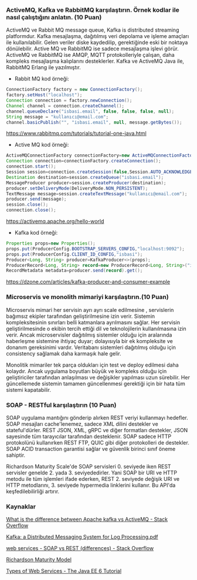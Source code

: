 ### ActiveMQ, Kafka ve RabbitMQ karşılaştırın. Örnek kodlar ile nasıl çalıştığını anlatın. (10 Puan)

ActiveMQ ve Rabbit MQ message queue, Kafka is distributed streaming platformdur. Kafka mesajlaşma, dağıtılmış veri
depolama ve işleme amaçları ile kullanılabilir.
 Gelen veriler diske kaydedilip, gerektiğinde eski bir noktaya
dönülebilir. Active MQ ve RabbitMQ ise sadece mesajlaşma işlevi görür.
ActiveMQ ve RabbitMQ ise AMQP, MQTT protokolleriyle çalışan, daha kompleks mesajlaşma kalıplarını desteklerler.
Kafka ve ActiveMQ Java ile, RabbitMQ Erlang ile yazılmıştır.
- Rabbit MQ kod örneği:
```java
ConnectionFactory factory = new ConnectionFactory();
factory.setHost("localhost");
Connection connection = factory.newConnection();
Channel channel = connection.createChannel();
channel.queueDeclare("isbasi.email", false, false, false, null);
String message = "kullanıcı@email.com";
channel.basicPublish("", "isbasi.email", null, message.getBytes());
```
https://www.rabbitmq.com/tutorials/tutorial-one-java.html
- Active MQ kod örneği:

 ```java
ActiveMQConnectionFactory connectionFactory=new ActiveMQConnectionFactory("vm://localhost");
Connection connection=connectionFactory.createConnection();
connection.start();
Session session=connection.createSession(false,Session.AUTO_ACKNOWLEDGE);
Destination destination=session.createQueue("isbasi.email");
MessageProducer producer=session.createProducer(destination);
producer.setDeliveryMode(DeliveryMode.NON_PERSISTENT);
TextMessage message=session.createTextMessage("kullanıcı@email.com");
producer.send(message);
session.close();
connection.close();
```
https://activemq.apache.org/hello-world

- Kafka kod örneği:

```java
Properties props=new Properties();
props.put(ProducerConfig.BOOTSTRAP_SERVERS_CONFIG,"localhost:9092");
props.put(ProducerConfig.CLIENT_ID_CONFIG,"isbasi");
Producer<Long, String> producer=KafkaProducer<>(props);
ProducerRecord<Long, String> record=new ProducerRecord<Long, String>("isbasi.email","kullanıcı@email.com");
RecordMetadata metadata=producer.send(record).get();
```
https://dzone.com/articles/kafka-producer-and-consumer-example

### Microservis ve monolith mimariyi karşılaştırın.(10 Puan)

Microservis mimari her servisin ayrı ayrı scale edilmesine , servislerin bağımsız ekipler tarafından geliştirilmesine
izin verir.
Sistemin kompleksitesinin sınırları belli katmanlara ayrılmasını sağlar. Her servisin geliştirilmesinde o ekibin tercih
ettiği dil ve teknolojilerin kullanılmasına izin verir.
Ancak microservisler dağıtılmış sistemler olduğu için aralarında haberleşme sistemine ihtiyaç duyar; dolayısıyla bir ek
kompleksite ve donanım gereksinimi vardır.
Veritabanı sistemleri dağıtılmış olduğu için consistency sağlamak daha karmaşık hale gelir.

Monolitik mimariler tek parça oldukları için test ve deploy edilmesi daha kolaydır.
Ancak uygulama boyutları büyük ve kompleks olduğu için geliştiriciler tarafından anlaşılması ve değişikler yapılması
uzun sürebilir.
Her güncellemede sistemin tamamen güncellenmesi gerektiği için bir hata tüm sistemi kapatabilir.

### SOAP - RESTful karşılaştırın (10 Puan)

SOAP uygulama mantığını gönderip alırken REST veriyi kullanmayı hedefler. SOAP mesajları cache'lenemez, sadece XML
dilini destekler ve stateful'dürler.
REST JSON, XML, gRPC ve diğer formatları destekler, JSON sayesinde tüm tarayıcılar tarafından desteklenir. SOAP sadece
HTTP protokolünü kullanırken REST FTP, QUIC gibi diğer protokolleri de destekler.
SOAP ACID transaction garantisi sağlar ve güvenlik birinci sınıf öneme sahiptir.

Richardson Maturity Scale'de SOAP servisleri 0. seviyede iken REST servisler genelde 2. yada 3. seviyededirler.
Yani SOAP bir URI ve HTTP metodu ile tüm işlemleri ifade ederken, REST 2. seviyede değişik URI ve HTTP metodlarını, 3.
seviyede hypermedia linklerini kullanır. Bu API'da keşfedilebilirliği artırır.

### Kaynaklar

[What is the difference between Apache kafka vs ActiveMQ - Stack Overflow](https://stackoverflow.com/questions/44792604/what-is-the-difference-between-apache-kafka-vs-activemq)

[Kafka: a Distributed Messaging System for Log Processing.pdf](https://notes.stephenholiday.com/Kafka.pdf)

[web services - SOAP vs REST (differences) - Stack Overflow](https://stackoverflow.com/questions/19884295/soap-vs-rest-differences)

[Richardson Maturity Model](https://restfulapi.net/richardson-maturity-model/)

[Types of Web Services - The Java EE 6 Tutorial](https://docs.oracle.com/javaee/6/tutorial/doc/giqsx.html)


